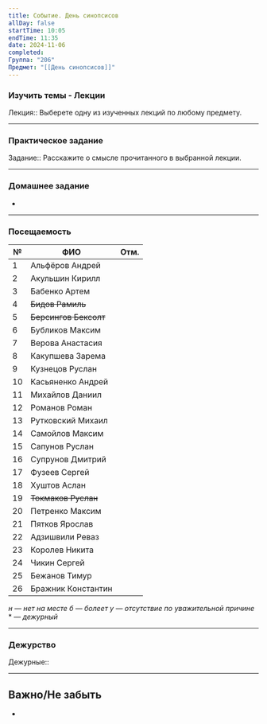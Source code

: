 ```yaml
---
title: Событие. День синопсисов
allDay: false
startTime: 10:05
endTime: 11:35
date: 2024-11-06
completed: 
Группа: "206"
Предмет: "[[День синопсисов]]"
---
```

### Изучить темы - Лекции

Лекция:: Выберете одну из изученных лекций по любому предмету.

---
### Практическое задание

Задание:: Расскажите о смысле прочитанного в выбранной лекции.

---
### Домашнее задание

- 

---
### Посещаемость

| №   | ФИО                   | Отм. |
| --- | --------------------- | :--: |
| 1   | Альфёров Андрей       |      |
| 2   | Акульшин Кирилл       |      |
| 3   | Бабенко Артем         |      |
| 4   | ~~Бидов Рамиль~~      |      |
| 5   | ~~Берсингов Бексолт~~ |      |
| 6   | Бубликов Максим       |      |
| 7   | Верова Анастасия      |      |
| 8   | Какупшева Зарема      |      |
| 9   | Кузнецов Руслан       |      |
| 10  | Касьяненко Андрей     |      |
| 11  | Михайлов Даниил       |      |
| 12  | Романов Роман         |      |
| 13  | Рутковский Михаил     |      |
| 14  | Самойлов Максим       |      |
| 15  | Сапунов Руслан        |      |
| 16  | Супрунов Дмитрий      |      |
| 17  | Фузеев Сергей         |      |
| 18  | Хуштов Аслан          |      |
| 19  | ~~Токмаков Руслан~~   |      |
| 20  | Петренко Максим       |      |
| 21  | Пятков Ярослав        |      |
| 22  | Адзишвили Реваз       |      |
| 23  | Королев Никита        |      |
| 24  | Чикин Сергей          |      |
| 25  | Бежанов Тимур         |      |
| 26  | Бражник Константин    |      |
*н — нет на месте
б — болеет
у — отсутствие по уважительной причине*
\* — *дежурный*

---
### Дежурство

Дежурные:: 

---
## Важно/Не забыть

- 